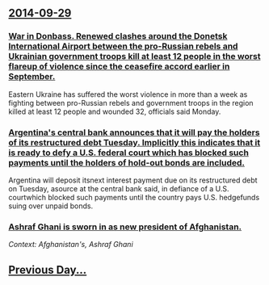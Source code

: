 ## [2014-09-29](/news/2014/09/29/index.md)

### [War in Donbass. Renewed clashes around the Donetsk International Airport between the pro-Russian rebels and Ukrainian government troops kill at least 12 people in the worst flareup of violence since the ceasefire accord earlier in September. ](/news/2014/09/29/war-in-donbass-renewed-clashes-around-the-donetsk-international-airport-between-the-pro-russian-rebels-and-ukrainian-government-troops-kill.md)
Eastern Ukraine has suffered the worst violence in more than a week as fighting between pro-Russian rebels and government troops in the region killed at least 12 people and wounded 32, officials said Monday.

### [Argentina's central bank announces that it will pay the holders of its restructured debt Tuesday. Implicitly this indicates that it is ready to defy a U.S. federal court which has blocked such payments until the holders of hold-out bonds are included. ](/news/2014/09/29/argentina-s-central-bank-announces-that-it-will-pay-the-holders-of-its-restructured-debt-tuesday-implicitly-this-indicates-that-it-is-ready.md)
Argentina will deposit itsnext interest payment due on its restructured debt on Tuesday, asource at the central bank said, in defiance of a U.S. courtwhich blocked such payments until the country pays U.S. hedgefunds suing over unpaid bonds.

### [Ashraf Ghani is sworn in as new president of Afghanistan. ](/news/2014/09/29/ashraf-ghani-is-sworn-in-as-new-president-of-afghanistan.md)
_Context: Afghanistan's, Ashraf Ghani_

## [Previous Day...](/news/2014/09/28/index.md)

